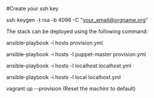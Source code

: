#Create your ssh key

ssh-keygen -t rsa -b 4096 -C "your_email@orgname.org"


The stack can be deployed using the following command:

ansible-playbook -i hosts provision.yml

ansible-playbook -i hosts -l puppet-master provision.yml

ansible-playbook -i hosts -l localhost localhost.yml


ansible-playbook -i hosts -l local localhost.yml

vagrant up --provision (Reset the machinr to default)
